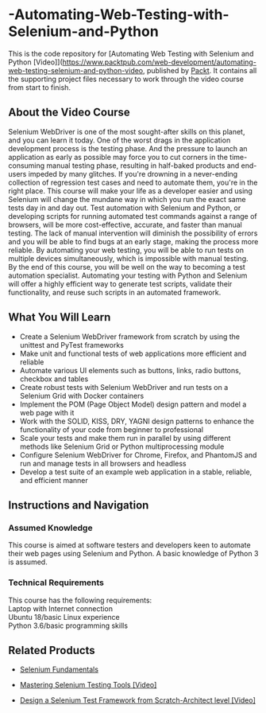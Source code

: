 # -Automating-Web-Testing-with-Selenium-and-Python
This is the code repository for [Automating Web Testing with Selenium and Python [Video]](https://www.packtpub.com/web-development/automating-web-testing-selenium-and-python-video, published by [Packt](https://www.packtpub.com/?utm_source=github). It contains all the supporting project files necessary to work through the video course from start to finish.
## About the Video Course
Selenium WebDriver is one of the most sought-after skills on this planet, and you can learn it today. One of the worst drags in the application development process is the testing phase. And the pressure to launch an application as early as possible may force you to cut corners in the time-consuming manual testing phase, resulting in half-baked products and end-users impeded by many glitches.
If you're drowning in a never-ending collection of regression test cases and need to automate them, you're in the right place. This course will make your life as a developer easier and using Selenium will change the mundane way in which you run the exact same tests day in and day out.
Test automation with Selenium and Python, or developing scripts for running automated test commands against a range of browsers, will be more cost-effective, accurate, and faster than manual testing. The lack of manual intervention will diminish the possibility of errors and you will be able to find bugs at an early stage, making the process more reliable. By automating your web testing, you will be able to run tests on multiple devices simultaneously, which is impossible with manual testing. 
By the end of this course, you will be well on the way to becoming a test automation specialist. Automating your testing with Python and Selenium will offer a highly efficient way to generate test scripts, validate their functionality, and reuse such scripts in an automated framework.

<H2>What You Will Learn</H2>
<DIV class=book-info-will-learn-text>
<UL>
<LI>Create a Selenium WebDriver framework from scratch by using the unittest and PyTest frameworks
<LI>Make unit and functional tests of web applications more efficient and reliable 
<LI>Automate various UI elements such as buttons, links, radio buttons, checkbox and tables
<LI>Create robust tests with Selenium WebDriver and run tests on a Selenium Grid with Docker containers
<LI>Implement the POM (Page Object Model) design pattern and model a web page with it
<LI>Work with the SOLID, KISS, DRY, YAGNI design patterns to enhance the functionality of your code from beginner to professional
<LI>Scale your tests and make them run in parallel by using different methods like Selenium Grid or Python multiprocessing module
<LI>Configure Selenium WebDriver for Chrome, Firefox, and PhantomJS and run and manage tests in all browsers and headless
<LI>Develop a test suite of an example web application in a stable, reliable, and efficient manner
</LI></UL></DIV>

## Instructions and Navigation
### Assumed Knowledge
This course is aimed at software testers and developers keen to automate their web pages using Selenium and Python. A basic knowledge of Python 3 is assumed.
### Technical Requirements
This course has the following requirements:<br/>
Laptop with Internet connection <br/>
Ubuntu 18/basic Linux experience <br/>
Python 3.6/basic programming skills <br/> 






## Related Products
* [Selenium Fundamentals](https://www.packtpub.com/web-development/selenium-fundamentals-0)

* [Mastering Selenium Testing Tools [Video]](https://www.packtpub.com/web-development/mastering-selenium-testing-tools-video)

* [Design a Selenium Test Framework from Scratch-Architect level [Video]](https://www.packtpub.com/application-development/design-selenium-test-framework-scratch-architect-level-video)
